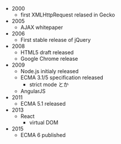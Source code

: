- 2000
    - first XMLHttpRequest relased in Gecko
- 2005 
    - AJAX whitepaper
- 2006 
    - First stable release of jQuery
- 2008
    - HTML5 draft released
    - Google Chrome release
- 2009
    - Node.js initialy released
    - ECMA 3.1/5 specification released
        - strict mode とか
    - AngularJS 
- 2011
    - ECMA 5.1 released
- 2013
    - React 
        - virtual DOM
- 2015 
    - ECMA 6 published
